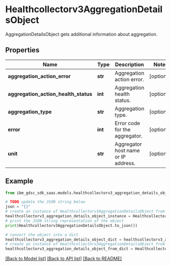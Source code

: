 # Healthcollectorv3AggregationDetailsObject

AggregationDetailsObject gets additional information about aggregation.

## Properties

Name | Type | Description | Notes
------------ | ------------- | ------------- | -------------
**aggregation_action_error** | **str** | Aggregation action error. | [optional] 
**aggregation_action_health_status** | **int** | Aggregation health status. | [optional] 
**aggregation_type** | **str** | Aggregation type. | [optional] 
**error** | **int** | Error code for the aggregator. | [optional] 
**unit** | **str** | Aggregator host name or IP address. | [optional] 

## Example

```python
from ibm_gdsc_sdk_saas.models.healthcollectorv3_aggregation_details_object import Healthcollectorv3AggregationDetailsObject

# TODO update the JSON string below
json = "{}"
# create an instance of Healthcollectorv3AggregationDetailsObject from a JSON string
healthcollectorv3_aggregation_details_object_instance = Healthcollectorv3AggregationDetailsObject.from_json(json)
# print the JSON string representation of the object
print(Healthcollectorv3AggregationDetailsObject.to_json())

# convert the object into a dict
healthcollectorv3_aggregation_details_object_dict = healthcollectorv3_aggregation_details_object_instance.to_dict()
# create an instance of Healthcollectorv3AggregationDetailsObject from a dict
healthcollectorv3_aggregation_details_object_from_dict = Healthcollectorv3AggregationDetailsObject.from_dict(healthcollectorv3_aggregation_details_object_dict)
```
[[Back to Model list]](../README.md#documentation-for-models) [[Back to API list]](../README.md#documentation-for-api-endpoints) [[Back to README]](../README.md)


